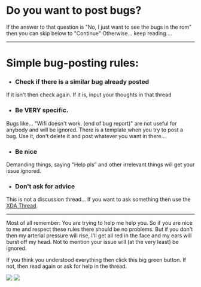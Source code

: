 # Do you want to post bugs? #

If the answer to that question is "No, I just want to see the bugs in the rom" then you can skip below to "Continue"
Otherwise... keep reading....

---


# Simple bug-posting rules: #

  * ### Check if there is a similar bug already posted ###
If it isn't then check again.
If it is, input your thoughts in that thread
  * ### Be **VERY** specific. ###
Bugs like... "Wifi doesn't work. (end of bug report)" are not useful for anybody and will be ignored. There is a template when you try to post a bug. Use it, don't delete it and post whatever you want in there...
  * ### Be nice ###
Demanding things, saying "Help pls" and other irrelevant things will get your issue ignored.
  * ### Don't ask for advice ###
This is not a discussion thread... If you want to ask something then use the [XDA Thread](http://forum.xda-developers.com/showthread.php?t=1895244).


---


Most of all remember: You are trying to help me help you. So if you are nice to me and respect these rules there should be no problems. But if you don't then my arterial pressure will rise, I'll get all red in the face and my ears will burst off my head. Not to mention your issue will (at the very least) be ignored.

If you think you understood everything then click this big green button. If not, then read again or ask for help in the thread.

[![](http://www.swdirect.co.uk/images/continue-button.png)](http://code.google.com/p/cerebrum-android/issues/list) [![](http://img.media.xda-developers.com/images/XDA2013/header/xdaLogo.png)](http://forum.xda-developers.com/showthread.php?t=1895244)